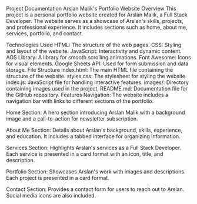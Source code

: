 Project Documentation
Arslan Malik's Portfolio Website
Overview
This project is a personal portfolio website created for Arslan Malik, a Full Stack Developer. The website serves as a showcase of Arslan's skills, projects, and professional experience. It includes sections such as home, about me, services, portfolio, and contact.

Technologies Used
HTML: The structure of the web pages.
CSS: Styling and layout of the website.
JavaScript: Interactivity and dynamic content.
AOS Library: A library for smooth scrolling animations.
Font Awesome: Icons for visual elements.
Google Sheets API: Used for form submission and data storage.
File Structure
index.html: The main HTML file containing the structure of the website.
styles.css: The stylesheet for styling the website.
index.js: JavaScript file for handling interactive features.
images/: Directory containing images used in the project.
README.md: Documentation file for the GitHub repository.
Features
Navigation: The website includes a navigation bar with links to different sections of the portfolio.

Home Section: A hero section introducing Arslan Malik with a background image and a call-to-action for newsletter subscription.

About Me Section: Details about Arslan's background, skills, experience, and education. It includes a tabbed interface for organizing information.

Services Section: Highlights Arslan's services as a Full Stack Developer. Each service is presented in a card format with an icon, title, and description.

Portfolio Section: Showcases Arslan's work with images and descriptions. Each project is presented in a card format.

Contact Section: Provides a contact form for users to reach out to Arslan. Social media icons are also included.
